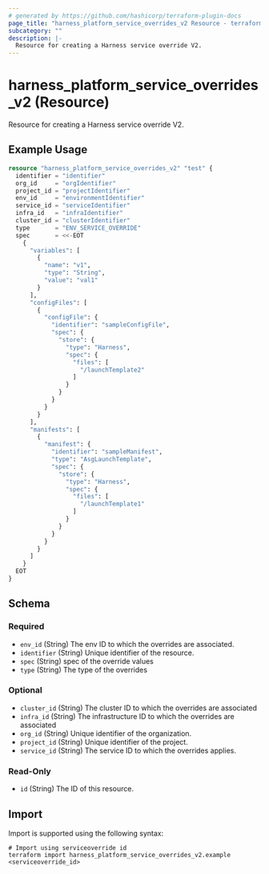 ```yaml
---
# generated by https://github.com/hashicorp/terraform-plugin-docs
page_title: "harness_platform_service_overrides_v2 Resource - terraform-provider-harness"
subcategory: ""
description: |-
  Resource for creating a Harness service override V2.
---
```


# harness_platform_service_overrides_v2 (Resource)

Resource for creating a Harness service override V2.

## Example Usage

```terraform
resource "harness_platform_service_overrides_v2" "test" {
  identifier = "identifier"
  org_id     = "orgIdentifier"
  project_id = "projectIdentifier"
  env_id     = "environmentIdentifier"
  service_id = "serviceIdentifier"
  infra_id   = "infraIdentifier"
  cluster_id = "clusterIdentifier"
  type       = "ENV_SERVICE_OVERRIDE"
  spec       = <<-EOT
    {
      "variables": [
        {
          "name": "v1",
          "type": "String",
          "value": "val1"
        }
      ],
      "configFiles": [
        {
          "configFile": {
            "identifier": "sampleConfigFile",
            "spec": {
              "store": {
                "type": "Harness",
                "spec": {
                  "files": [
                    "/launchTemplate2"
                  ]
                }
              }
            }
          }
        }
      ],
      "manifests": [
        {
          "manifest": {
            "identifier": "sampleManifest",
            "type": "AsgLaunchTemplate",
            "spec": {
              "store": {
                "type": "Harness",
                "spec": {
                  "files": [
                    "/launchTemplate1"
                  ]
                }
              }
            }
          }
        }
      ]
    }
  EOT
}
```

<!-- schema generated by tfplugindocs -->
## Schema

### Required

- `env_id` (String) The env ID to which the overrides are associated.
- `identifier` (String) Unique identifier of the resource.
- `spec` (String) spec of the override values
- `type` (String) The type of the overrides

### Optional

- `cluster_id` (String) The cluster ID to which the overrides are associated
- `infra_id` (String) The infrastructure ID to which the overrides are associated
- `org_id` (String) Unique identifier of the organization.
- `project_id` (String) Unique identifier of the project.
- `service_id` (String) The service ID to which the overrides applies.

### Read-Only

- `id` (String) The ID of this resource.

## Import

Import is supported using the following syntax:

```shell
# Import using serviceoverride id
terraform import harness_platform_service_overrides_v2.example <serviceoverride_id>
```
